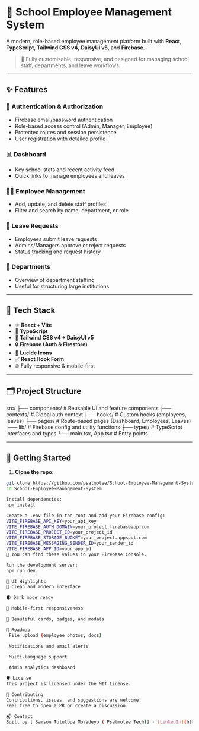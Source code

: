 # 🏫 School Employee Management System

A modern, role-based employee management platform built with **React**, **TypeScript**, **Tailwind CSS v4**, **DaisyUI v5**, and **Firebase**.

> 🚀 Fully customizable, responsive, and designed for managing school staff, departments, and leave workflows.

---

## ✨ Features

### 🔐 Authentication & Authorization

- Firebase email/password authentication
- Role-based access control (Admin, Manager, Employee)
- Protected routes and session persistence
- User registration with detailed profile

### 📊 Dashboard

- Key school stats and recent activity feed
- Quick links to manage employees and leaves

### 👩‍🏫 Employee Management

- Add, update, and delete staff profiles
- Filter and search by name, department, or role

### 📝 Leave Requests

- Employees submit leave requests
- Admins/Managers approve or reject requests
- Status tracking and request history

### 🏢 Departments

- Overview of department staffing
- Useful for structuring large institutions

---

## 🧱 Tech Stack

- ⚛️ **React + Vite**
- 📘 **TypeScript**
- 🎨 **Tailwind CSS v4 + DaisyUI v5**
- 🔒 **Firebase (Auth & Firestore)**
- 🧩 **Lucide Icons**
- ✅ **React Hook Form**
- 🌐 Fully responsive & mobile-first

---

## 🗂️ Project Structure

src/
├── components/ # Reusable UI and feature components
├── contexts/ # Global auth context
├── hooks/ # Custom hooks (employees, leaves)
├── pages/ # Route-based pages (Dashboard, Employees, Leaves)
├── lib/ # Firebase config and utility functions
├── types/ # TypeScript interfaces and types
└── main.tsx, App.tsx # Entry points

---

## 🚀 Getting Started

1. **Clone the repo:**

```bash
git clone https://github.com/psalmotee/School-Employee-Management-System.git
cd School-Employee-Management-System

Install dependencies:
npm install

Create a .env file in the root and add your Firebase config:
VITE_FIREBASE_API_KEY=your_api_key
VITE_FIREBASE_AUTH_DOMAIN=your_project.firebaseapp.com
VITE_FIREBASE_PROJECT_ID=your_project_id
VITE_FIREBASE_STORAGE_BUCKET=your_project.appspot.com
VITE_FIREBASE_MESSAGING_SENDER_ID=your_sender_id
VITE_FIREBASE_APP_ID=your_app_id
🧠 You can find these values in your Firebase Console.

Run the development server:
npm run dev

📸 UI Highlights
🎨 Clean and modern interface

🌒 Dark mode ready

📱 Mobile-first responsiveness

🧩 Beautiful cards, badges, and modals

📌 Roadmap
 File upload (employee photos, docs)

 Notifications and email alerts

 Multi-language support

 Admin analytics dashboard

🛡️ License
This project is licensed under the MIT License.

🤝 Contributing
Contributions, issues, and suggestions are welcome!
Feel free to open a PR or create a discussion.

📬 Contact
Built by [ Samson Tolulope Moradeyo ( Psalmotee Tech)] · [LinkedIn](http://www.linkedin.com/in/samson-moradayo-211b26187) · [Email](samsonmoradeyo@gmail.com)
